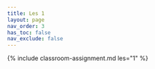 ```yaml
---
title: Les 1
layout: page
nav_order: 3
has_toc: false
nav_exclude: false
---
```


{% include classroom-assignment.md les="1" %}
